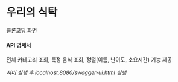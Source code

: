 # 우리의 식탁
[클론코딩 화면](https://wtable.co.kr/recipes)


#### API 명세서 

전체 카테고리 조회, 특정 음식 조회, 정렬(이름, 난이도, 소요시간) 기능 제공 


*서버 실행 후 localhost:8080/swagger-ui.html 실행*


